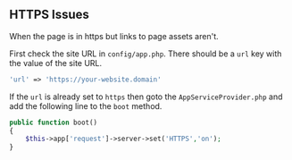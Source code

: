 ## HTTPS Issues

When the page is in https but links to page assets aren't. 

First check the site URL in `config/app.php`. There should be a `url` key with the value of the site URL.

```php
'url' => 'https://your-website.domain'
```

If the `url` is already set to `https` then goto the `AppServiceProvider.php` and add the following line to the `boot` method.

```php
public function boot()
{
    $this->app['request']->server->set('HTTPS','on');
}
```